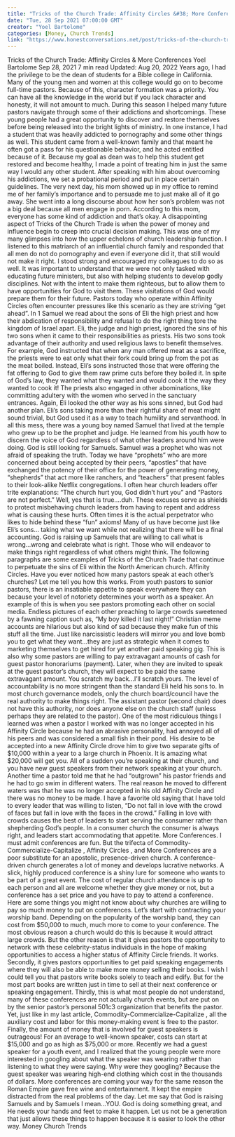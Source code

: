 ```yaml
---
title: "Tricks of the Church Trade: Affinity Circles &#38; More Conferences"
date: "Tue, 28 Sep 2021 07:00:00 GMT"
creator: "Yoel Bartolome"
categories: [Money, Church Trends]
link: "https://www.honestconversations.net/post/tricks-of-the-church-trade-affinity-circles-more-conferences"
---
```


Tricks of the Church Trade: Affinity Circles & More Conferences
Yoel Bartolome
Sep 28, 2021
7 min read
Updated:
Aug 20, 2022
Years ago, I had the privilege to be the dean of students for a Bible college in California. Many of the young men and women at this college would go on to become full-time pastors. Because of this, character formation was a priority. You can have all the knowledge in the world but if you lack character and honesty, it will not amount to much. During this season I helped many future pastors navigate through some of their addictions and shortcomings. These young people had a great opportunity to discover and restore themselves before being released into the bright lights of ministry. In one instance, I had a student that was heavily addicted to pornography and some other things as well. This student came from a well-known family and that meant he often got a pass for his questionable behavior, and he acted entitled because of it. Because my goal as dean was to help this student get restored and become healthy, I made a point of treating him in just the same way I would any other student. After speaking with him about overcoming his addictions, we set a probational period and put in place certain guidelines. The very next day, his mom showed up in my office to remind me of her family’s importance and to persuade me to just make all of it go away. She went into a long discourse about how her son’s problem was not a big deal because all men engage in porn. According to this mom, everyone has some kind of addiction and that’s okay. A disappointing aspect of
Tricks of the Church Trade
is when the power of money and influence begin to creep into crucial decision making. This was one of my many glimpses into how the upper echelons of church leadership function. I listened to this matriarch of an influential church family and responded that all men do not do pornography and even if everyone did it, that still would not make it right. I stood strong and encouraged my colleagues to do so as well. It was important to understand that we were not only tasked with educating future ministers, but also with helping students to develop godly disciplines. Not with the intent to make them righteous, but to allow them to have opportunities for God to visit them. These visitations of God would prepare them for their future. Pastors today who operate within
Affinity Circles
often encounter pressures like this scenario as they are striving “get ahead”.
In 1 Samuel we read about the sons of Eli the high priest and how their abdication of responsibility and refusal to do the right thing tore the kingdom of Israel apart. Eli, the judge and high priest, ignored the sins of his two sons when it came to their responsibilities as priests. His two sons took advantage of their authority and used religious laws to benefit themselves. For example, God instructed that when any man offered meat as a sacrifice, the priests were to eat only what their fork could bring up from the pot as the meat boiled. Instead, Eli’s sons instructed those that were offering the fat offering to God to give them raw prime cuts before they boiled it. In spite of God’s law, they wanted what they wanted and would cook it the way they wanted to cook it! The priests also engaged in other abominations, like committing adultery with the women who served in the sanctuary entrances. Again, Eli looked the other way as his sons sinned, but God had another plan. Eli’s sons taking more than their rightful share of meat might sound trivial, but God used it as a way to teach humility and servanthood. In all this mess, there was a young boy named Samuel that lived at the temple who grew up to be the prophet and judge. He learned from his youth how to discern the voice of God regardless of what other leaders around him were doing. God is still looking for Samuels. Samuel was a prophet who was not afraid of speaking the truth. Today we have “prophets” who are more concerned about being accepted by their peers, “apostles” that have exchanged the potency of their office for the power of generating money, “shepherds” that act more like ranchers, and “teachers” that present fables to their look-alike Netflix congregations. I often hear church leaders offer trite explanations: “The church hurt you, God didn’t hurt you” and “Pastors are not perfect.” Well, yes that is true….duh. These excuses serve as shields to protect misbehaving church leaders from having to repent and address what is causing these hurts. Often times it is the actual perpetrator who likes to hide behind these “fun” axioms! Many of us have become just like Eli’s sons… taking what we want while not realizing that there will be a final accounting. God is raising up Samuels that are willing to call what is wrong…wrong and celebrate what is right. Those who will endeavor to make things right regardless of what others might think. The following paragraphs are some examples of
Tricks of the Church Trade
that continue to perpetuate the sins of Eli within the North American church.
Affinity Circles.
Have you ever noticed how many pastors speak at each other’s churches? Let me tell you how this works. From youth pastors to senior pastors, there is an insatiable appetite to speak everywhere they can because your level of notoriety determines your worth as a speaker. An example of this is when you see pastors promoting each other on social media. Endless pictures of each other preaching to large crowds sweetened by a fawning caption such as, “My boy killed it last night!” Christian meme accounts are hilarious but also kind of sad because they make fun of this stuff all the time. Just like narcissistic leaders will mirror you and love bomb you to get what they want…they are just as strategic when it comes to marketing themselves to get hired for yet another paid speaking gig. This is also why some pastors are willing to pay extravagant amounts of cash for guest pastor honorariums (payment). Later, when they are invited to speak at the guest pastor’s church, they will expect to be paid the same extravagant amount. You scratch my back…I’ll scratch yours. The level of accountability is no more stringent than the standard Eli held his sons to. In most church governance models, only the church board/council have the real authority to make things right. The assistant pastor (second chair) does not have this authority, nor does anyone else on the church staff (unless perhaps they are related to the pastor). One of the most ridiculous things I learned was when a pastor I worked with was no longer accepted in his
Affinity Circle
because he had an abrasive personality, had annoyed all of his peers and was considered a small fish in their pond. His desire to be accepted into a new
Affinity Circle
drove him to give two separate gifts of $10,000 within a year to a large church in Phoenix. It is amazing what $20,000 will get you. All of a sudden you’re speaking at their church, and you have new guest speakers from their network speaking at your church. Another time a pastor told me that he had “outgrown” his pastor friends and he had to go swim in different waters. The real reason he moved to different waters was that he was no longer accepted in his old
Affinity Circle
and there was no money to be made. I have a favorite old saying that I have told to every leader that was willing to listen, “Do not fall in love with the crowd of faces but fall in love with the faces in the crowd.” Falling in love with crowds causes the best of leaders to start serving the consumer rather than shepherding God’s people. In a consumer church the consumer is always right, and leaders start accommodating that appetite.
More Conferences.
I must admit conferences are fun. But the trifecta of
Commodity-Commercialize-Capitalize
,
Affinity Circles
, and
More Conferences
are a poor substitute for an apostolic, presence-driven church. A conference-driven church generates a lot of money and develops lucrative networks. A slick, highly produced conference is a shiny lure for someone who wants to be part of a great event. The cost of regular church attendance is up to each person and all are welcome whether they give money or not, but a conference has a set price and you have to pay to attend a conference. Here are some things you might not know about why churches are willing to pay so much money to put on conferences. Let’s start with contracting your worship band. Depending on the popularity of the worship band, they can cost from $50,000 to much, much more to come to your conference. The most obvious reason a church would do this is because it would attract large crowds. But the other reason is that it gives pastors the opportunity to network with these celebrity-status individuals in the hope of making opportunities to access a higher status of
Affinity Circle
friends. It works. Secondly, it gives pastors opportunities to get paid speaking engagements where they will also be able to make more money selling their books. I wish I could tell you that pastors write books solely to teach and edify. But for the most part books are written just in time to sell at their next conference or speaking engagement. Thirdly, this is what most people do not understand, many of these conferences are not actually church events, but are put on by the senior pastor’s personal 501c3 organization that benefits the pastor. Yet, just like in my last article,
Commodity-Commercialize-Capitalize
, all the auxiliary cost and labor for this money-making event is free to the pastor. Finally, the amount of money that is involved for guest speakers is outrageous!  For an average to well-known speaker, costs can start at $15,000 and go as high as $75,000 or more. Recently we had a guest speaker for a youth event, and I realized that the young people were more interested in googling about what the speaker was wearing rather than listening to what they were saying. Why were they googling? Because the guest speaker was wearing high-end clothing which cost in the thousands of dollars. More conferences are coming your way for the same reason the Roman Empire gave free wine and entertainment. It kept the empire distracted from the real problems of the day.
Let me say that God is raising Samuels and by Samuels I mean…YOU. God is doing something great, and He needs your hands and feet to make it happen. Let us not be a generation that just allows these things to happen because it is easier to look the other way.
Money
Church Trends
